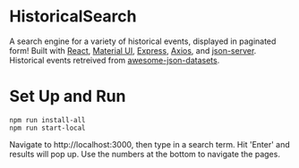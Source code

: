 # HistoricalSearch

A search engine for a variety of historical events, displayed in paginated form! Built with [React](https://reactjs.org/), [Material UI](https://mui.com/), [Express](https://expressjs.com/), [Axios](https://axios-http.com/docs/intro), and [json-server](https://github.com/typicode/json-server). Historical events retreived from [awesome-json-datasets](https://github.com/jdorfman/awesome-json-datasets#historical-events).

# Set Up and Run

```
npm run install-all
npm run start-local
```
Navigate to http://localhost:3000, then type in a search term. Hit 'Enter' and results will pop up. Use the numbers at the bottom to navigate the pages.
